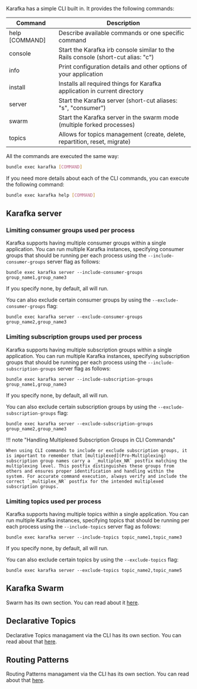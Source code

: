 Karafka has a simple CLI built in. It provides the following commands:

| Command        | Description                                                                       |
|----------------|-----------------------------------------------------------------------------------|
| help [COMMAND] | Describe available commands or one specific command                               |
| console        | Start the Karafka irb console similar to the Rails console (short-cut alias: "c") |
| info           | Print configuration details and other options of your application                 |
| install        | Installs all required things for Karafka application in current directory         |
| server         | Start the Karafka server (short-cut aliases: "s", "consumer")                     |
| swarm          | Start the Karafka server in the swarm mode (multiple forked processes)            |
| topics         | Allows for topics management (create, delete, repartition, reset, migrate)        |

All the commands are executed the same way:

```sh
bundle exec karafka [COMMAND]
```

If you need more details about each of the CLI commands, you can execute the following command:

```sh
bundle exec karafka help [COMMAND]
```

## Karafka server

### Limiting consumer groups used per process

Karafka supports having multiple consumer groups within a single application. You can run multiple Karafka instances, specifying consumer groups that should be running per each process using the ```--include-consumer-groups``` server flag as follows:

```shell
bundle exec karafka server --include-consumer-groups group_name1,group_name3
```

If you specify none, by default, all will run.

You can also exclude certain consumer groups by using the `--exclude-consumer-groups` flag:

```shell
bundle exec karafka server --exclude-consumer-groups group_name2,group_name3
```

### Limiting subscription groups used per process

Karafka supports having multiple subscription groups within a single application. You can run multiple Karafka instances, specifying subscription groups that should be running per each process using the ```--include-subscription-groups``` server flag as follows:

```shell
bundle exec karafka server --include-subscription-groups group_name1,group_name3
```

If you specify none, by default, all will run.

You can also exclude certain subscription groups by using the `--exclude-subscription-groups` flag:

```shell
bundle exec karafka server --exclude-subscription-groups group_name2,group_name3
```

!!! note "Handling Multiplexed Subscription Groups in CLI Commands"

    When using CLI commands to include or exclude subscription groups, it is important to remember that [multiplexed](Pro-Multiplexing) subscription group names carry a `_multiplex_NR` postfix matching the multiplexing level. This postfix distinguishes these groups from others and ensures proper identification and handling within the system. For accurate command execution, always verify and include the correct `_multiplex_NR` postfix for the intended multiplexed subscription groups.

### Limiting topics used per process

Karafka supports having multiple topics within a single application. You can run multiple Karafka instances, specifying topics that should be running per each process using the ```--include-topics``` server flag as follows:

```shell
bundle exec karafka server --include-topics topic_name1,topic_name3
```

If you specify none, by default, all will run.

You can also exclude certain topics by using the `--exclude-topics` flag:

```shell
bundle exec karafka server --exclude-topics topic_name2,topic_name5
```

## Karafka Swarm

Swarm has its own section. You can read about it [here](Swarm-Multi-Process).

## Declarative Topics

Declarative Topics managament via the CLI has its own section. You can read about that [here](Declarative-Topics).

## Routing Patterns

Routing Patterns managament via the CLI has its own section. You can read about that [here](Pro-Routing-Patterns#limiting-patterns-used-per-process).
